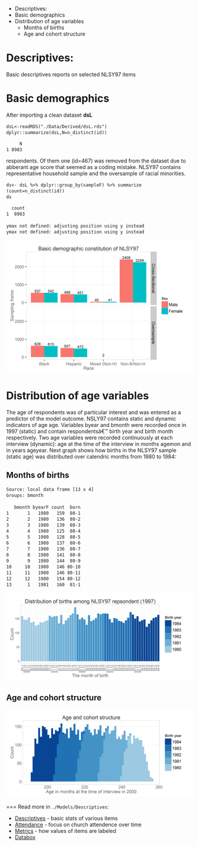 -   Descriptives:
-   Basic demographics
-   Distribution of age variables
    -   Months of births
    -   Age and cohort structure

<!--  Set the working directory to the repository's base directory; this assumes the report is nested inside of only one directory.-->










Descriptives:
=============

Basic descriptives reports on selected NLSY97 items

Basic demographics
==================

After importing a clean dataset **dsL**

``` {.r}
dsL<-readRDS("./Data/Derived/dsL.rds")
dplyr::summarize(dsL,N=n_distinct(id))
```

         N
    1 8983

respondents. Of them one (id=467) was removed from the dataset due to abberant age score that seemed as a coding mistake. NLSY97 contains representative household sample and the oversample of racial minorities.

``` {.r}
ds<- dsL %>% dplyr::group_by(sampleF) %>% summarize (count=n_distinct(id))
ds
```

      count
    1  8983

    ymax not defined: adjusting position using y instead
    ymax not defined: adjusting position using y instead

![plot of chunk basic\_demo](figure_rmd/Descriptives/basic_demo.png)

Distribution of age variables
=============================

The age of respondents was of particular interest and was entered as a predictor of the model outcome. NSLY97 contains static and dynamic indicators of age age. Variables byear and bmonth were recorded once in 1997 (static) and contain respondentsâ€™ birth year and birth month respectively. Two age variables were recorded continuously at each interview (dynamic): age at the time of the interview in months agemon and in years ageyear. Next graph shows how births in the NLSY97 sample (static age) was distributed over calendric months from 1980 to 1984:

Months of births
----------------

    Source: local data frame [13 x 4]
    Groups: bmonth

       bmonth byearF count  born
    1       1   1980   159  80-1
    2       2   1980   136  80-2
    3       3   1980   139  80-3
    4       4   1980   125  80-4
    5       5   1980   128  80-5
    6       6   1980   137  80-6
    7       7   1980   136  80-7
    8       8   1980   141  80-8
    9       9   1980   144  80-9
    10     10   1980   146 80-10
    11     11   1980   146 80-11
    12     12   1980   154 80-12
    13      1   1981   160  81-1

![plot of chunk bmonth\_dist](figure_rmd/Descriptives/bmonth_dist.png)

Age and cohort structure
------------------------

![plot of chunk agemon\_dist](figure_rmd/Descriptives/agemon_dist.png)

=== Read more in <code>./Models/Descriptives</code>:
+ [Descriptives](./Descriptives.md) - basic stats of various items
+ [Attendance](./Attendance.md) - focus on church attendence over time
+ [Metrics](./Metrics.md) - how values of items are labeled
+ [Databox](./Databox.md)

